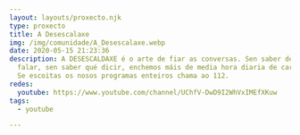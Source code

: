 ```yaml
---
layout: layouts/proxecto.njk
type: proxecto
title: A Desescalaxe
img: /img/comunidade/A_Desescalaxe.webp
date: 2020-05-15 21:23:36
description: A DESESCALDAXE é o arte de fiar as conversas. Sen saber de que
  falar, sen saber qué dicir, enchemos máis de media hora diaria de caralladas.
  Se escoitas os nosos programas enteiros chama ao 112.
redes:
  youtube: https://www.youtube.com/channel/UChfV-DwD9I2WhVxIMEfXKuw
tags:
  - youtube

---
```


